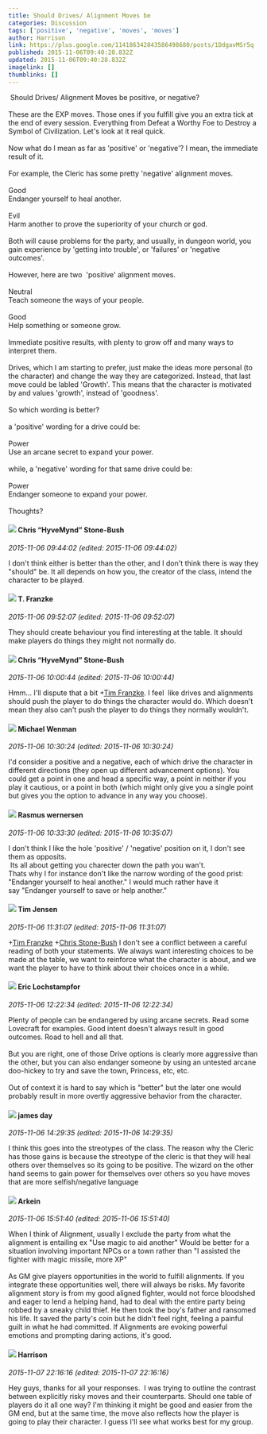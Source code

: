 ```yaml
---
title: Should Drives/ Alignment Moves be
categories: Discussion
tags: ['positive', 'negative', 'moves', 'moves']
author: Harrison
link: https://plus.google.com/114186342843586498680/posts/1DdgavMSr5q
published: 2015-11-06T09:40:28.832Z
updated: 2015-11-06T09:40:28.832Z
imagelink: []
thumblinks: []
---
```


 Should Drives/ Alignment Moves be positive, or negative?<br /><br />These are the EXP moves. Those ones if you fulfill give you an extra tick at the end of every session. Everything from Defeat a Worthy Foe to Destroy a Symbol of Civilization. Let&#39;s look at it real quick.<br /><br />Now what do I mean as far as &#39;positive&#39; or &#39;negative&#39;? I mean, the immediate result of it.<br /><br />For example, the Cleric has some pretty &#39;negative&#39; alignment moves.<br /><br />Good<br />Endanger yourself to heal another. <br /><br />Evil<br />Harm another to prove the superiority of your church or god.<br /><br />Both will cause problems for the party, and usually, in dungeon world, you gain experience by &#39;getting into trouble&#39;, or &#39;failures&#39; or &#39;negative outcomes&#39;. <br /><br />However, here are two  &#39;positive&#39; alignment moves.  <br /><br />Neutral<br />Teach someone the ways of your people.<br /><br />Good<br />Help something or someone grow.<br /><br />Immediate positive results, with plenty to grow off and many ways to interpret them.<br /><br />Drives, which I am starting to prefer, just make the ideas more personal (to the character) and change the way they are categorized. Instead, that last move could be labled &#39;Growth&#39;. This means that the character is motivated by and values &#39;growth&#39;, instead of &#39;goodness&#39;.<br /><br />So which wording is better?<br /><br />a &#39;positive&#39; wording for a drive could be:<br /><br />Power<br />Use an arcane secret to expand your power.<br /><br />while, a &#39;negative&#39; wording for that same drive could be:<br /><br />Power<br />Endanger someone to expand your power.<br /><br />Thoughts?
<div id='comment z122etdxsmeshhdk123ucrehrtvov105r04'>
  <h4><img src='{{site.baseurl}}//images/avatars/108053817066303198241_photo.jpg'> Chris “HyveMynd” Stone-Bush</h4>
      <p><cite>2015-11-06 09:44:02 (edited: 2015-11-06 09:44:02)</cite></p>
        <p>I don&#39;t think either is better than the other, and I don&#39;t think there is way they &quot;should&quot; be. It all depends on how you, the creator of the class, intend the character to be played.</p>
</div>
        

<div id='comment z122etdxsmeshhdk123ucrehrtvov105r04'>
  <h4><img src='{{site.baseurl}}//images/avatars/110330901807759406775_photo.jpg'> T. Franzke</h4>
      <p><cite>2015-11-06 09:52:07 (edited: 2015-11-06 09:52:07)</cite></p>
        <p>They should create behaviour you find interesting at the table. It should make players do things they might not normally do.</p>
</div>
        

<div id='comment z122etdxsmeshhdk123ucrehrtvov105r04'>
  <h4><img src='{{site.baseurl}}//images/avatars/108053817066303198241_photo.jpg'> Chris “HyveMynd” Stone-Bush</h4>
      <p><cite>2015-11-06 10:00:44 (edited: 2015-11-06 10:00:44)</cite></p>
        <p>Hmm... I&#39;ll dispute that a bit <span class="proflinkWrapper"><span class="proflinkPrefix">+</span><a class="proflink" href="https://plus.google.com/110330901807759406775" oid="110330901807759406775">Tim Franzke</a></span>. I feel  like drives and alignments should push the player to do things the character would do. Which doesn&#39;t mean they also can&#39;t push the player to do things they normally wouldn&#39;t.</p>
</div>
        

<div id='comment z122etdxsmeshhdk123ucrehrtvov105r04'>
  <h4><img src='{{site.baseurl}}//images/avatars/107610516400393424413_photo.jpg'> Michael Wenman</h4>
      <p><cite>2015-11-06 10:30:24 (edited: 2015-11-06 10:30:24)</cite></p>
        <p>I&#39;d consider a positive and a negative, each of which drive the character in different directions (they open up different advancement options). You could get a point in one and head a specific way, a point in neither if you play it cautious, or a point in both (which might only give you a single point but gives you the option to advance in any way you choose).</p>
</div>
        

<div id='comment z122etdxsmeshhdk123ucrehrtvov105r04'>
  <h4><img src='{{site.baseurl}}//images/avatars/109943718077377941382_photo.jpg'> Rasmus wernersen</h4>
      <p><cite>2015-11-06 10:33:30 (edited: 2015-11-06 10:35:07)</cite></p>
        <p>I don&#39;t think I like the hole &#39;positive&#39; / &#39;negative&#39; position on it, I don&#39;t see them as opposits.<br /> Its all about getting you charecter down the path you wan&#39;t.<br />Thats why I for instance don&#39;t like the narrow wording of the good prist:<br />&quot;Endanger yourself to heal another.&quot; I would much rather have it say &quot;Endanger yourself to save or help another.&quot;</p>
</div>
        

<div id='comment z122etdxsmeshhdk123ucrehrtvov105r04'>
  <h4><img src='{{site.baseurl}}//images/avatars/101509976321886871332_photo.jpg'> Tim Jensen</h4>
      <p><cite>2015-11-06 11:31:07 (edited: 2015-11-06 11:31:07)</cite></p>
        <p><span class="proflinkWrapper"><span class="proflinkPrefix">+</span><a class="proflink" href="https://plus.google.com/110330901807759406775" oid="110330901807759406775">Tim Franzke</a></span> <span class="proflinkWrapper"><span class="proflinkPrefix">+</span><a class="proflink" href="https://plus.google.com/108053817066303198241" oid="108053817066303198241">Chris Stone-Bush</a></span>​ I don&#39;t see a conflict between a careful reading of both your statements. We always want interesting choices to be made at the table, we want to reinforce what the character is about, and we want the player to have to think about their choices once in a while.</p>
</div>
        

<div id='comment z122etdxsmeshhdk123ucrehrtvov105r04'>
  <h4><img src='{{site.baseurl}}//images/avatars/104811112088336879051_photo.jpg'> Eric Lochstampfor</h4>
      <p><cite>2015-11-06 12:22:34 (edited: 2015-11-06 12:22:34)</cite></p>
        <p>Plenty of people can be endangered by using arcane secrets. Read some Lovecraft for examples. Good intent doesn&#39;t always result in good outcomes. Road to hell and all that.<br /><br />But you are right, one of those Drive options is clearly more aggressive than the other, but you can also endanger someone by using an untested arcane doo-hickey to try and save the town, Princess, etc, etc.<br /><br />Out of context it is hard to say which is &quot;better&quot; but the later one would probably result in more overtly aggressive behavior from the character.</p>
</div>
        

<div id='comment z122etdxsmeshhdk123ucrehrtvov105r04'>
  <h4><img src='{{site.baseurl}}//images/avatars/102471828307590489125_photo.jpg'> james day</h4>
      <p><cite>2015-11-06 14:29:35 (edited: 2015-11-06 14:29:35)</cite></p>
        <p>I think this goes into the streotypes of the class. The reason why the Cleric has those gains is because the streotype of the cleric is that they will heal others over themselves so its going to be positive. The wizard on the other hand seems to gain power for themselves over others so you have moves that are more selfish/negative language</p>
</div>
        

<div id='comment z122etdxsmeshhdk123ucrehrtvov105r04'>
  <h4><img src='{{site.baseurl}}//images/avatars/116511679422841762028_photo.jpg'> Arkein</h4>
      <p><cite>2015-11-06 15:51:40 (edited: 2015-11-06 15:51:40)</cite></p>
        <p>When I think of Alignment, usually I exclude the party from what the alignment is entailing ex &quot;Use magic to aid another&quot; Would be better for a situation involving important NPCs or a town rather than &quot;I assisted the fighter with magic missile, more XP&quot;<br /><br />As GM give players opportunities in the world to fulfill alignments. If you integrate these opportunities well, there will always be risks. My favorite alignment story is from my good aligned fighter, would not force bloodshed and eager to lend a helping hand, had to deal with the entire party being robbed by a sneaky child thief. He then took the boy&#39;s father and ransomed his life. It saved the party&#39;s coin but he didn&#39;t feel right, feeling a painful guilt in what he had committed. If Alignments are evoking powerful emotions and prompting daring actions, it&#39;s good.</p>
</div>
        

<div id='comment z122etdxsmeshhdk123ucrehrtvov105r04'>
  <h4><img src='{{site.baseurl}}//images/avatars/114186342843586498680_photo.jpg'> Harrison</h4>
      <p><cite>2015-11-07 22:16:16 (edited: 2015-11-07 22:16:16)</cite></p>
        <p>Hey guys, thanks for all your responses.  I was trying to outline the contrast between explicitly risky moves and their counterparts. Should one table of players do it all one way? I&#39;m thinking it might be good and easier from the GM end, but at the same time, the move also reflects how the player is going to play their character. I guess I&#39;ll see what works best for my group. </p>
</div>
        